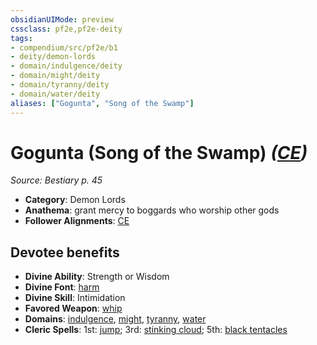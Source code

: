 ```yaml
---
obsidianUIMode: preview
cssclass: pf2e,pf2e-deity
tags:
- compendium/src/pf2e/b1
- deity/demon-lords
- domain/indulgence/deity
- domain/might/deity
- domain/tyranny/deity
- domain/water/deity
aliases: ["Gogunta", "Song of the Swamp"]
---
```

# Gogunta (Song of the Swamp) *([CE](rules/traits/chaotic-evil-b1.md))*  
*Source: Bestiary p. 45*  

- **Category**: Demon Lords
- **Anathema**: grant mercy to boggards who worship other gods
- **Follower Alignments**: [CE](rules/traits/chaotic-evil-b1.md)

## Devotee benefits

- **Divine Ability**: Strength or Wisdom
- **Divine Font**: [harm](compendium/spells/harm.md)
- **Divine Skill**: Intimidation
- **Favored Weapon**: [whip](compendium/equipment/items/whip.md)
- **Domains**: [indulgence](compendium/setting/domains.md#Indulgence), [might](compendium/setting/domains.md#Might), [tyranny](compendium/setting/domains.md#Tyranny), [water](compendium/setting/domains.md#Water)
- **Cleric Spells**: 1st: [jump](compendium/spells/jump.md); 3rd: [stinking cloud](compendium/spells/stinking-cloud.md); 5th: [black tentacles](compendium/spells/black-tentacles.md)